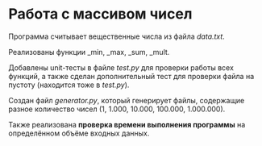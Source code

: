 # Работа с массивом чисел
Программа считывает вещественные числа из файла *data.txt*. 

Реализованы функции _min, _max, _sum, _mult.

Добавлены unit-тесты в файле *test.py* для проверки работы всех функций, а также сделан дополнительный тест для проверки файла на пустоту (находится тоже в *test.py*). 

Создан файл *generator.py*, который генерирует файлы, содержащие разное количество чисел (1, 1.000, 10.000, 100.000, 1.000.000).

Также реализована __проверка времени выполнения программы__ на определённом объёме входных данных.